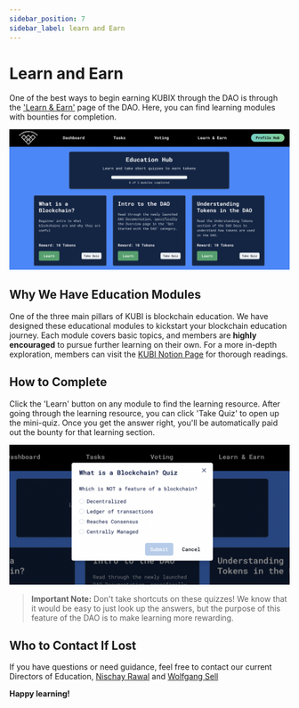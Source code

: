 ```yaml
---
sidebar_position: 7
sidebar_label: learn and Earn
---
```


# Learn and Earn

One of the best ways to begin earning KUBIX through the DAO is through the ['Learn & Earn'](https://dao.kublockchain.com/edu-Hub/) page of the DAO. Here, you can find learning modules with bounties for completion.

![Learn and Earn Page](./img/learn-and-earn/learn-and-earn-page.png)

## Why We Have Education Modules

One of the three main pillars of KUBI is blockchain education. We have designed these educational modules to kickstart your blockchain education journey. Each module covers basic topics, and members are **highly encouraged** to pursue further learning on their own. For a more in-depth exploration, members can visit the [KUBI Notion Page](https://kublockchain.notion.site/Foundations-of-Blockchain-7ff28f61d6c347feb624866d32f0242b) for thorough readings.


## How to Complete

Click the 'Learn' button on any module to find the learning resource. After going through the learning resource, you can click 'Take Quiz' to open up the mini-quiz. Once you get the answer right, you'll be automatically paid out the bounty for that learning section.

![Quiz](./img/learn-and-earn/quiz.png)

> **Important Note:** Don't take shortcuts on these quizzes! We know that it would be easy to just look up the answers, but the purpose of this feature of the DAO is to make learning more rewarding.

## Who to Contact If Lost

If you have questions or need guidance, feel free to contact our current Directors of Education, [Nischay Rawal](mailto:nrawal@ku.edu) and [Wolfgang Sell](mailto:wolfgangsell@ku.edu)


**Happy learning!**
